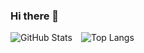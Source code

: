 ### Hi there 👋

[//]: # (https://github.com/anuraghazra/github-readme-stats)
![GitHub Stats](https://github-readme-stats.vercel.app/api?username=nohli&show_icons=true&theme=vue&custom_title=Open%20Source%20Contributions&include_all_commits=true&line_height=24) ![Top Langs](https://github-readme-stats.vercel.app/api/top-langs/?username=nohli&theme=vue&layout=compact&langs_count=8&hide=c%2B%2B,CMake)

<!--
**nohli/nohli** is a ✨ _special_ ✨ repository because its `README.md` (this file) appears on your GitHub profile.

Here are some ideas to get you started:

- 🔭 I’m currently working on ...
- 🌱 I’m currently learning ...
- 👯 I’m looking to collaborate on ...
- 🤔 I’m looking for help with ...
- 💬 Ask me about ...
- 📫 How to reach me: ...
- 😄 Pronouns: ...
- ⚡ Fun fact: ...
-->
